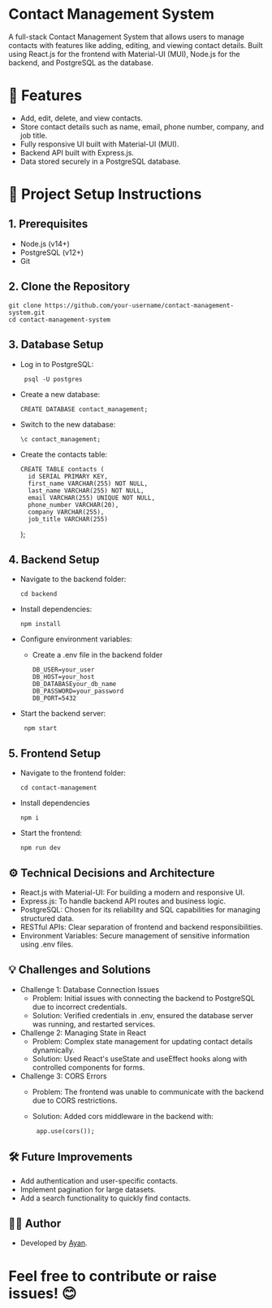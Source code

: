 # Contact Management System

A full-stack Contact Management System that allows users to manage contacts with features like adding, editing, and viewing contact details. Built using React.js for the frontend with Material-UI (MUI), Node.js for the backend, and PostgreSQL as the database.

# 📝 Features
- Add, edit, delete, and view contacts.
- Store contact details such as name, email, phone number, company, and job title.
- Fully responsive UI built with Material-UI (MUI).
- Backend API built with Express.js.
- Data stored securely in a PostgreSQL database.

# 🚀 Project Setup Instructions
## 1. Prerequisites
- Node.js (v14+)
- PostgreSQL (v12+)
- Git

## 2. Clone the Repository
    git clone https://github.com/your-username/contact-management-system.git
    cd contact-management-system

## 3. Database Setup
- Log in to PostgreSQL:

       psql -U postgres
- Create a new database:

      CREATE DATABASE contact_management;
- Switch to the new database:

      \c contact_management;
- Create the contacts table:

      CREATE TABLE contacts (
        id SERIAL PRIMARY KEY,
        first_name VARCHAR(255) NOT NULL,
        last_name VARCHAR(255) NOT NULL,
        email VARCHAR(255) UNIQUE NOT NULL,
        phone_number VARCHAR(20),
        company VARCHAR(255),
        job_title VARCHAR(255)
    );

 ## 4. Backend Setup
  - Navigate to the backend folder:
    
        cd backend
  - Install dependencies:

        npm install
  - Configure environment variables:
      - Create a .env file in the backend folder

            DB_USER=your_user
            DB_HOST=your_host
            DB_DATABASEyour_db_name
            DB_PASSWORD=your_password
            DB_PORT=5432
 - Start the backend server:
   
        npm start
##  5. Frontend Setup
  - Navigate to the frontend folder:

        cd contact-management
  - Install dependencies

        npm i
  - Start the frontend:

        npm run dev

## ⚙️ Technical Decisions and Architecture
- React.js with Material-UI: For building a modern and responsive UI.
- Express.js: To handle backend API routes and business logic.
- PostgreSQL: Chosen for its reliability and SQL capabilities for managing structured data.
- RESTful APIs: Clear separation of frontend and backend responsibilities.
- Environment Variables: Secure management of sensitive information using .env files.

## 💡 Challenges and Solutions
 - Challenge 1: Database Connection Issues
     - Problem: Initial issues with connecting the backend to PostgreSQL due to incorrect credentials.
     - Solution: Verified credentials in .env, ensured the database server was running, and restarted services.
  - Challenge 2: Managing State in React
     -  Problem: Complex state management for updating contact details dynamically.
     - Solution: Used React's useState and useEffect hooks along with controlled components for forms.
  - Challenge 3: CORS Errors
     - Problem: The frontend was unable to communicate with the backend due to CORS restrictions.
     -  Solution: Added cors middleware in the backend with:
   
             app.use(cors());
## 🛠️ Future Improvements
- Add authentication and user-specific contacts.
- Implement pagination for large datasets.
- Add a search functionality to quickly find contacts.

## 👨‍💻 Author
- Developed by [Ayan](https://github.com/ayan7905).

# Feel free to contribute or raise issues! 😊
